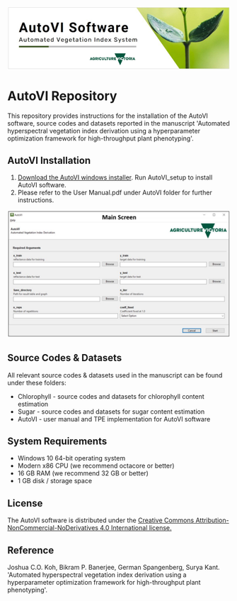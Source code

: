 ![Alt text](Splash.jpg)

# AutoVI Repository
This repository provides instructions for the installation of the AutoVI software, source codes and datasets reported in the manuscript 'Automated 
hyperspectral vegetation index derivation using a hyperparameter optimization framework for high-throughput plant phenotyping'.

## AutoVI Installation
1. [Download the AutoVI windows installer](https://www.dropbox.com/s/kom1polv1wvsymw/AutoVI_Setup.exe?dl=0). Run AutoVI_setup to install AutoVI software. 
2. Please refer to the User Manual.pdf under AutoVI folder for further instructions. 

![Alt text](Main_screen.JPG)

## Source Codes & Datasets
All relevant source codes & datasets used in the manuscript can be found under these folders: 
* Chlorophyll - source codes and datasets for chlorophyll content estimation
* Sugar - source codes and datasets for sugar content estimation
* AutoVI - user manual and TPE implementation for AutoVI software

## System Requirements
* Windows 10 64-bit operating system 
* Modern x86 CPU (we recommend octacore or better)
* 16 GB RAM (we recommend 32 GB or better)
* 1 GB disk / storage space

## License
The AutoVI software is distributed under the [Creative Commons Attribution-NonCommercial-NoDerivatives 4.0 International
license.](https://creativecommons.org/licenses/by-nc-nd/4.0/)  

## Reference
Joshua C.O. Koh, Bikram P. Banerjee, German Spangenberg, Surya Kant. 'Automated hyperspectral vegetation index derivation
 using a hyperparameter optimization framework for high-throughput plant phenotyping'.
   

 
